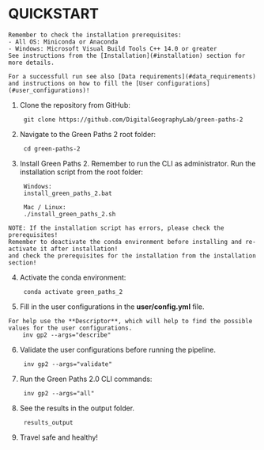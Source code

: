 # QUICKSTART

```{important}
Remember to check the installation prerequisites:
- All OS: Miniconda or Anaconda
- Windows: Microsoft Visual Build Tools C++ 14.0 or greater
See instructions from the [Installation](#installation) section for more details.
```

```{hint}
For a successfull run see also [Data requirements](#data_requirements) and instructions on how to fill the [User configurations](#user_configurations)!
```

1. Clone the repository from GitHub:

        git clone https://github.com/DigitalGeographyLab/green-paths-2

2. Navigate to the Green Paths 2 root folder:

        cd green-paths-2

3. Install Green Paths 2. Remember to run the CLI as administrator. Run the installation script from the root folder:
        
        Windows:
        install_green_paths_2.bat

        Mac / Linux:
        ./install_green_paths_2.sh

```{note}
NOTE: If the installation script has errors, please check the prerequisites!
Remember to deactivate the conda environment before installing and re-activate it after installation!
and check the prerequisites for the installation from the installation section!
```

4. Activate the conda environment:
        
        conda activate green_paths_2

5. Fill in the user configurations in the **user/config.yml** file.

```{tip}
For help use the **Descriptor**, which will help to find the possible values for the user configurations.
    inv gp2 --args="describe"
```

6. Validate the user configurations before running the pipeline.

        inv gp2 --args="validate"

7. Run the Green Paths 2.0 CLI commands:

        inv gp2 --args="all"

8. See the results in the output folder.

        results_output

9. Travel safe and healthy!


